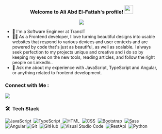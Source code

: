 

<h3 align="center">
  Welcome to Ali Abd El-Fattah's profile!
  <img src="https://media.giphy.com/media/hvRJCLFzcasrR4ia7z/giphy.gif" width="28">
</h3>

<!-- Typing SVG by DenverCoder1 - https://github.com/DenverCoder1/readme-typing-svg -->
<p align="center">
  <a href="https://github.com/DenverCoder1/readme-typing-svg"><img src="https://readme-typing-svg.herokuapp.com/?lines=Frontend%20developer;Always%20learning%20new%20things&font=Fira%20Code&center=true&width=440&height=45&color=f75c7e&vCenter=true&size=22"></a>
</p>

- 🏢 I'm a Software Engineer at TransIT
- 👨‍💻 As a Frontend developer,  I love turning beautiful designs into usable websites that respond to various devices and user contexts and are powered by code that's just as beautiful, as well as scalable. I always seek perfection to my projects unique and creative and i do so by keeping my eyes on the new tools, reading articles, and follow the right people on LinkedIn..
- 💬 Ask me about my experience with JavaScript, TypeScript and Angular, or anything related to frontend development.

### Connect with Me :

<a href="https://linkedin.com/in/ali-abd-el-fatah-14ba461a5" target="_blank"><img src="https://img.shields.io/badge/-Ali%20Abd El Fattah-0077B5?style=for-the-badge&logo=Linkedin&logoColor=white"/></a>


### 🛠 &nbsp;Tech Stack
![JavaScript](https://img.shields.io/badge/-JavaScript-05122A?style=flat&logo=javascript)&nbsp;
![TypeScript](https://img.shields.io/badge/-TypeScript-05122A?style=flat&logo=typescript&logoColor=339933)&nbsp;
![HTML](https://img.shields.io/badge/-HTML-05122A?style=flat&logo=HTML5)&nbsp;
![CSS](https://img.shields.io/badge/-CSS-05122A?style=flat&logo=CSS3&logoColor=1572B6)&nbsp;
![Bootstrap](https://img.shields.io/badge/-Bootstrap-05122A?style=flat&logo=bootstrap&logoColor=563D7C)&nbsp;
![Sass](https://img.shields.io/badge/-Sass-05122A?style=flat&logo=sass)&nbsp;
![Angular](https://img.shields.io/badge/-Angular-05122A?style=flat&logo=angular)
![Git](https://img.shields.io/badge/-Git-05122A?style=flat&logo=git)&nbsp;
![GitHub](https://img.shields.io/badge/-GitHub-05122A?style=flat&logo=github)&nbsp;
![Visual Studio Code](https://img.shields.io/badge/-Visual%20Studio%20Code-05122A?style=flat&logo=visual-studio-code&logoColor=007ACC)&nbsp;
![RestApi](https://img.shields.io/badge/-RestApi-05122A?style=flat&logo=restapi)&nbsp;
![Python](https://img.shields.io/badge/-Python%20-05122A?style=flat&logo=python)&nbsp;





